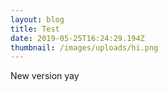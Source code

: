 ```yaml
---
layout: blog
title: Test
date: 2019-05-25T16:24:29.194Z
thumbnail: /images/uploads/hi.png
---
```

New version yay
